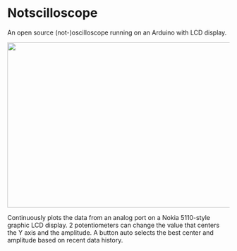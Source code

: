 # Notscilloscope
An open source (not-)oscilloscope running on an Arduino with LCD display. 

<img width="680" height="375" src="http://static.efetividade.net/img/not-2015-04-19-15.36.23-650px-12277.jpg">

Continuously plots the data from an analog port on a Nokia 5110-style graphic LCD display. 2 potentiometers can change the value that centers the Y axis and the amplitude. A button auto selects the best center and amplitude based on recent data history.
